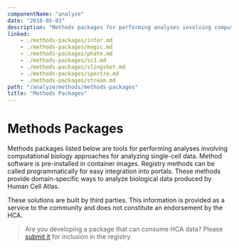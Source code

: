 ```yaml
---
componentName: "analyze"
date: "2018-05-03"
description: "Methods packages for performing analyses involving computational biology approaches for analyzing single-cell data."
linked:
    - ./methods-packages/infer.md
    - ./methods-packages/magic.md
    - ./methods-packages/phate.md
    - ./methods-packages/sc3.md
    - ./methods-packages/slingshot.md
    - ./methods-packages/spectre.md
    - ./methods-packages/stream.md
path: "/analyze/methods/methods-packages"
title: "Methods Packages"
---
```


# Methods Packages

Methods packages listed below are tools for performing analyses involving computational biology approaches for analyzing single-cell data. Method software is pre-installed in container images. Registry methods can be called programmatically for easy integration into portals. These methods provide domain-specific ways to analyze biological data produced by Human Cell Atlas.

These solutions are built by third parties. This information is provided as a service to the community and does not constitute an endorsement by the HCA.

> Are you developing a package that can consume HCA data? Please [submit it](/contribute/analysis-tools-registry) for inclusion in the registry.

